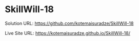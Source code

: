 # SkillWill-18

Solution URL: https://github.com/kotemaisuradze/SkillWill-18

Live Site URL: https://kotemaisuradze.github.io/SkillWill-18/
